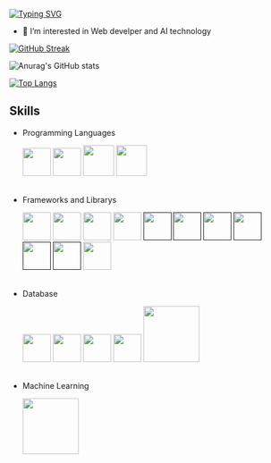 
[![Typing SVG](https://readme-typing-svg.demolab.com?font=Fira+Code&duration=4000&pause=500&color=54B435&width=435&lines=He+there%2C+I'm+a+Web+Developer)](https://git.io/typing-svg)

- 👀 I’m interested in Web develper and AI technology

[![GitHub Streak](https://streak-stats.demolab.com?user=SoltanHuseynov&theme=dark&border_radius=4.6)](https://git.io/streak-stats)

![Anurag's GitHub stats](https://github-readme-stats.vercel.app/api?username=SoltanHuseynov&show_icons=true&theme=dark)

[![Top Langs](https://github-readme-stats.vercel.app/api/top-langs/?username=SoltanHuseynov&layout=compact&theme=dark)](https://github.com/anuraghazra/github-readme-stats)

## Skills

- Programming Languages

    <div>
      <a href="https://en.wikipedia.org/wiki/JavaScript"><img src="https://pics.freeicons.io/uploads/icons/png/21088442871540553614-512.png" width=50></a>
      <a href="https://en.wikipedia.org/wiki/Python_(programming_language)"><img src="https://pics.freeicons.io/uploads/icons/png/12785093741551942290-512.png" width=50></a>
      <a href="https://en.wikipedia.org/wiki/PHP" style="maring:100px"><img src="https://img.icons8.com/plasticine/512/php.png" width=55></a>
      <a href="https://en.wikipedia.org/wiki/Go_(programming_language)" style="maring:100px"><img src="https://img.icons8.com/color/512/golang.png" width=55></a>
    </div><br>


- Frameworks and Librarys

    <div>
        <a href="https://reactjs.org/docs/getting-started.html"><img src="https://pics.freeicons.io/uploads/icons/png/20167174151551942641-512.png" width=50/></a>
        <a href="https://vuejs.org/"><img src="https://pics.freeicons.io/uploads/icons/png/191213921552037062-512.png" width=50/></a>
        <a href="https://nextjs.org/"><img src="https://img.icons8.com/color/512/nextjs.png" width=50/></a>
        <a href="https://nodejs.org/en/"><img src="https://img.icons8.com/fluency/512/node-js.png" width=50/></a>
        <a href=""><img src="https://img.icons8.com/nolan/512/express-js.png" width=50/></a>
        <a href=""><img src="https://laravel.com/img/logotype.min.svg" width=50/></a>
        <a href=""><img src="https://upload.wikimedia.org/wikipedia/en/thumb/9/9a/Cake-logo.png/120px-Cake-logo.png" width=50/></a>
        <a href=""><img src="https://upload.wikimedia.org/wikipedia/commons/e/e6/Python_and_Qt.svg" width=50/></a>
        <a href=""><img src="https://upload.wikimedia.org/wikipedia/commons/thumb/3/32/OpenCV_Logo_with_text_svg_version.svg/180px-OpenCV_Logo_with_text_svg_version.svg.png" width=50/></a>
        <a href=""><img src="https://upload.wikimedia.org/wikipedia/commons/thumb/3/31/NumPy_logo_2020.svg/120px-NumPy_logo_2020.svg.png" width=50/></a>
        <a href="https://www.djangoproject.com/start/"><img src="https://pics.freeicons.io/uploads/icons/png/9686895801536233213-512.png" width=50/></a>
      </div><br>


- Database

    <div>
      <a href="https://www.mysql.com/"><img src="https://img.icons8.com/color/512/mysql-logo.png" width=50/></a>
      <a href="https://www.mongodb.com/home"><img src="https://img.icons8.com/color/512/mongodb.png" width=50/></a>
      <a href="https://en.wikipedia.org/wiki/NoSQL"><img src="https://ourcodeworld.com/public-media/articles/articleocw-5d78ebb022d1e.webp" width=50/></a>
      <a href="https://www.postgresql.org/"><img src="https://img.icons8.com/color/512/postgreesql.png" width=50/></a>
      <a href="https://www.postgresql.org/"><img src="https://www.gstatic.com/devrel-devsite/prod/vdbc400b97a86c8815ab6ee057e8dc91626aee8cf89b10f7d89037e5a33539f53/firebase/images/lockup.svg" width=100/></a>
    </div><br>


- Machine Learning

    <div>
      <a href="https://www.tensorflow.org/js/tutorials"><img src="https://www.gstatic.com/devrel-devsite/prod/v4fdbc33a55781dc592d32bc0c5d1eb8f6c96a05c8dafb5ba814fcab1c6bf1229/tensorflow/images/lockup.svg" width=100/></a>
    </div>
